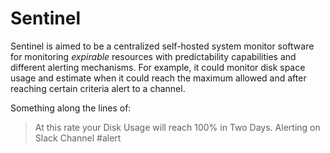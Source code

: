 # Sentinel

Sentinel is aimed to be a centralized self-hosted system monitor software for monitoring _expirable_ resources with predictability capabilities and different alerting mechanisms. For example, it could monitor disk space usage and estimate when it could reach the maximum allowed and after reaching certain criteria alert to a channel.

Something along the lines of:

> At this rate your Disk Usage will reach 100% in Two Days. Alerting on Slack Channel #alert

